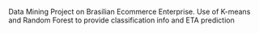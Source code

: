 Data Mining Project on Brasilian Ecommerce Enterprise. Use of K-means and Random Forest to provide classification info and ETA prediction
